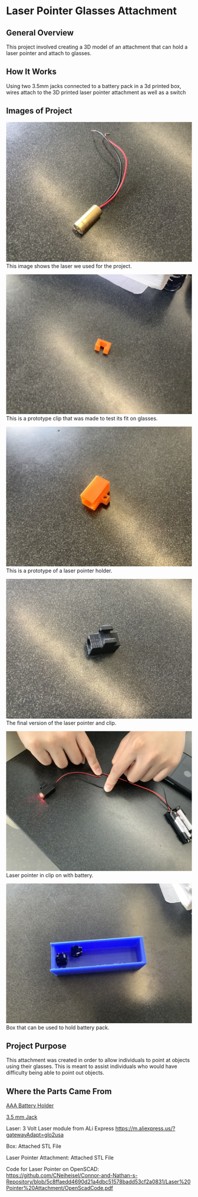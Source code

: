 # Laser Pointer Glasses Attachment
## General Overview
This project involved creating a 3D model of an attachment that can hold a laser pointer and attach to glasses.
## How It Works
Using two 3.5mm jacks connected to a battery pack in a 3d printed box, wires attach to the 3D printed laser pointer attachment as well as a switch

## Images of Project
![Image of Laser](Laser.jpg)
This image shows the laser we used for the project.

![Image of Clip Prototype](ClipPrototype.jpg)
This is a prototype clip that was made to test its fit on glasses.

![Image of Attachment Prototype](AttachmentPrototype.jpg)
This is a prototype of a laser pointer holder.

![Image of Final Attachment](FinalAttachment.jpg)
The final version of the laser pointer and clip.

![Image of Attachment and Laser](LaserBattery.jpg)
Laser pointer in clip on with battery.

![Image of Box](https://github.com/CNeiheisel/Connor-and-Nathan-s-Repository/blob/95a3cab6636e8577b2d3cc894ec4db56e4a127c7/Laser%20Pointer%20Attachment/Opened%20Box.jpg)
Box that can be used to hold battery pack.


## Project Purpose
This attachment was created in order to allow individuals to point at objects using their glasses. This is meant to assist individuals who would have difficulty being able to point out objects.
## Where the Parts Came From
[AAA Battery Holder](https://www.amazon.com/gp/product/B07F3YKGPD/ref=ppx_yo_dt_b_search_asin_title?ie=UTF8&psc=1)

[3.5 mm Jack](https://www.allelectronics.com/item/mmj/3.5mm-mono-open-audio-phone-jack/1.html)

Laser: 3 Volt Laser module from ALi Express https://m.aliexpress.us/?gatewayAdapt=glo2usa

Box: Attached STL File

Laser Pointer Attachment: Attached STL File

Code for Laser Pointer on OpenSCAD: https://github.com/CNeiheisel/Connor-and-Nathan-s-Repository/blob/5c8ffaedd4690d21a4dbc51578badd53cf2a0831/Laser%20Pointer%20Attachment/OpenScadCode.pdf

